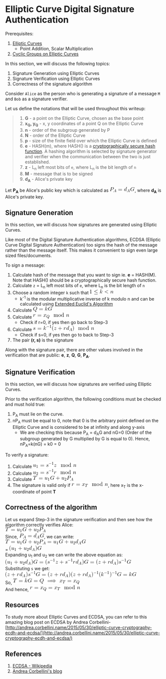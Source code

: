 # Elliptic Curve Digital Signature Authentication

Prerequisites:
1. [Elliptic Curves](../../Elliptic-Curves/)
   + Point Addition, Scalar Multiplication
2. [Cyclic Groups on Elliptic Curves](https://github.com/ashutosh1206/Crypton/tree/master/Discrete-Logarithm-Problem/Elliptic-Curve-DLP#defining-cyclic-group-over-elliptic-curves)
  
  

In this section, we will discuss the following topics:  
1. Signature Generation using Elliptic Curves
2. Signature Verification using Elliptic Curves
3. Correctness of the signature algorithm
  
  

Consider `Alice` as the person who is generating a signature of a message `M` and `Bob` as a signature verifier.  
  
  
Let us define the notations that will be used throughout this writeup:  
> 1. <strong>G</strong> - a point on the Elliptic Curve, chosen as the base point
> 2. <strong>x<sub>Q</sub>, y<sub>Q</sub></strong> - x, y coordinates of a point Q on the Elliptic Curve
> 3. **n** - order of the subgroup generated by P
> 4. **N** - order of the Elliptic Curve
> 5. **p** - size of the finite field over which the Elliptic Curve is defined
> 6. **e** - HASH(m), where HASH() is a [cryptographically secure hash function](https://en.wikipedia.org/wiki/Security_of_cryptographic_hash_functions#Provably_secure_hash_functions). A hashing algorithm is selected by signature generator and verifier when the communication between the two is just established.
> 7. **z** - L<sub>n</sub> left most bits of `e`, where L<sub>n</sub> is the bit length of `n`
> 8. **M** - message that is to be signed
> 9. <strong>d<sub>A</sub></strong> - Alice's private key
  

Let <strong>P<sub>A</sub></strong> be Alice's public key which is calculated as ![picture](Pictures/7.gif), where <strong>d<sub>A</sub></strong> is Alice's private key.  
  

## Signature Generation
In this section, we will discuss how signatures are generated using Elliptic Curves.  
  
Like most of the Digital Signature Authentication algorithms,  ECDSA (Elliptic Curve Digital Signature Authentication) too signs the hash of the message rather than the message itself. This makes it convenient to sign even large sized files/documents.  
  
To sign a message:  
1. Calculate hash of the message that you want to sign ie. **e** = HASH(M). Note that HASH() should be a cryptographically secure hash function.
2. Calculate `z` = L<sub>n</sub> left most bits of `e`, where L<sub>n</sub> is the bit length of `n`
3. Choose a random integer `k` such that ![picture](Pictures/1.gif)
   + k<sup>-1</sup> is the modular multiplicative inverse of k modulo n and can be calculated using [Extended Euclid's Algorithm](https://en.wikipedia.org/wiki/Extended_Euclidean_algorithm)
4. Calculate ![picture](Pictures/2.gif)
5. Calculate ![picture](Pictures/3.gif)
   + Check if r=0, if yes then go back to Step-3
6. Calculate ![picture](Pictures/4.gif)
   + Check if s=0, if yes then go to back to Step-3
7. The pair **(r, s)** is the signature
  

Along with the signature pair, there are other values involved in the verification that are public: **e**, **z**, <strong>Q</strong>, **G**, <strong>P<sub>A</sub></strong>.
  
  

## Signature Verification
In this section, we will discuss how signatures are verified using Elliptic Curves.  
  
Prior to the verification algorithm, the following conditions must be checked and must hold true:
1. P<sub>A</sub> must lie on the curve.
2. nP<sub>A</sub> must be equal to 0, note that 0 is the arbitrary point defined on the Elliptic Curve and is considered to be at infinity and along y-axis
   + We are checking this because P<sub>A</sub> = d<sub>A</sub>G and nG=0 (Order of the subgroup generated by G multiplied by G is equal to 0). Hence, nP<sub>A</sub>=k(nG) = k0 = 0
  

To verify a signature:  
1. Calculate ![picture](Pictures/5.gif)
2. Calculate ![picture](Pictures/6.gif)
3. Calculate ![picture](Pictures/8.gif)
4. The signature is valid only if ![picture](Pictures/9.gif), here x<sub>T</sub> is the x-coordinate of point **T**
  
  

## Correctness of the algorithm
Let us expand Step-3 in the signature verification and then see how the algorithm correctly verifies Alice:  
![picture](Pictures/8.gif)  
Since, ![picture](Pictures/7.gif), we can write:  
![picture](Pictures/10.gif)  
= ![picture](Pictures/11.gif)  
Expanding u<sub>1</sub> and u<sub>2</sub> we can write the above equation as:  
![picture](Pictures/12.gif)  
Substituting `s` we get:  
![picture](Pictures/13.gif)  
So, ![picture](Pictures/14.gif)  
And hence, ![picture](Pictures/15.gif)
  
  
## Resources
To study more about Elliptic Curves and ECDSA, you can refer to this amazing blog post on ECDSA by Andrea Corbellini- [http://andrea.corbellini.name/2015/05/30/elliptic-curve-cryptography-ecdh-and-ecdsa/](http://andrea.corbellini.name/2015/05/30/elliptic-curve-cryptography-ecdh-and-ecdsa/)  
  
  
## References
1. [ECDSA - Wikipedia](https://en.wikipedia.org/wiki/Elliptic_Curve_Digital_Signature_Algorithm)
2. [Andrea Corbellini's blog](http://andrea.corbellini.name/2015/05/30/elliptic-curve-cryptography-ecdh-and-ecdsa/)